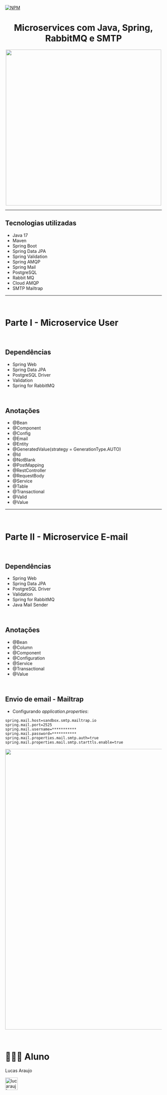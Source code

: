 [![NPM](https://img.shields.io/npm/l/react)](https://github.com/lucarauj/Microservices-com-Java-Spring-RabbitMQ-SMTP/blob/main/LICENSE)

<h1 align="center">Microservices com Java, Spring, RabbitMQ e SMTP</h1>

<p align="center"><img width="500px" src="https://raw.githubusercontent.com/lucarauj/Microservices-com-Java-Spring-RabbitMQ-SMTP/main/images/Comunica%C3%A7%C3%A3o%20ass%C3%ADncrona.png" /></p>

<hr>

## Tecnologias utilizadas

- Java 17
- Maven
- Spring Boot
- Spring Data JPA
- Spring Validation
- Spring AMQP
- Spring Mail
- PostgreSQL
- Rabbit MQ
- Cloud AMQP
- SMTP Mailtrap

<hr>
<br>

# Parte I - Microservice User

<br>

## Dependências

- Spring Web
- Spring Data JPA
- PostgreSQL Driver
- Validation
- Spring for RabbitMQ

<br>

## Anotações

- @Bean
- @Component
- @Config
- @Email
- @Entity
- @GeneratedValue(strategy = GenerationType.AUTO)
- @Id
- @NotBlank
- @PostMapping
- @RestController
- @RequestBody
- @Service
- @Table
- @Transactional
- @Valid
- @Value

<hr>
<br>

# Parte II - Microservice E-mail

<br>

## Dependências

- Spring Web
- Spring Data JPA
- PostgreSQL Driver
- Validation
- Spring for RabbitMQ
- Java Mail Sender

<br>

## Anotações

- @Bean
- @Column
- @Component
- @Configuration
- @Service
- @Transactional
- @Value

<br>

## Envio de email - Mailtrap

- Configurando *application.properties*:

```
spring.mail.host=sandbox.smtp.mailtrap.io
spring.mail.port=2525
spring.mail.username=***********
spring.mail.password=***********
spring.mail.properties.mail.smtp.auth=true
spring.mail.properties.mail.smtp.starttls.enable=true
```

<p align="left"><img width="900px" src="https://raw.githubusercontent.com/lucarauj/Microservices-com-Java-Spring-RabbitMQ-SMTP/main/images/Mailtrap.png" /></p>

<br>

# 👨🏼‍🎓 Aluno

Lucas Araujo

<a href="https://www.linkedin.com/in/lucarauj"><img alt="lucarauj | LinkdeIN" width="40px" src="https://user-images.githubusercontent.com/43545812/144035037-0f415fc7-9f96-4517-a370-ccc6e78a714b.png" /></a>
